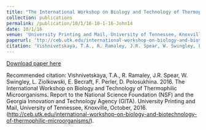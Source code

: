 ```yaml
---
title: "The International Workshop on Biology and Technology of Thermophilic Microorganisms"
collection: publications
permalink: /publication/10/1/16-10-1-16-John14
date: 10/1/16
venue: 'University Printing and Mail, University of Tennessee, Knoxville'
paperurl: 'ttp://ceb.utk.edu/international-workshop-on-biology-and-biotechnology-of-thermophilic-microorganisms/'
citation: 'Vishnivetskaya, T.A., R. Ramaley, J.R. Spear, W. Swingley, L. Ziolkowski, E. Becraft, F. Perler, D. Polosukhina.  2016.  The International Workshop on Biology and Technology of Thermophilic Microorganisms.  Report to the National Science Foundation (NSF) and the Georgia Innovation and Technology Agency (GITA).  University Printing and Mail, University of Tennessee, Knoxville, October, 2016. (http://ceb.utk.edu/international-workshop-on-biology-and-biotechnology-of-thermophilic-microorganisms/).'
---
```


<a href='ttp://ceb.utk.edu/international-workshop-on-biology-and-biotechnology-of-thermophilic-microorganisms/'>Download paper here</a>

Recommended citation: Vishnivetskaya, T.A., R. Ramaley, J.R. Spear, W. Swingley, L. Ziolkowski, E. Becraft, F. Perler, D. Polosukhina.  2016.  The International Workshop on Biology and Technology of Thermophilic Microorganisms.  Report to the National Science Foundation (NSF) and the Georgia Innovation and Technology Agency (GITA).  University Printing and Mail, University of Tennessee, Knoxville, October, 2016. (http://ceb.utk.edu/international-workshop-on-biology-and-biotechnology-of-thermophilic-microorganisms/).
